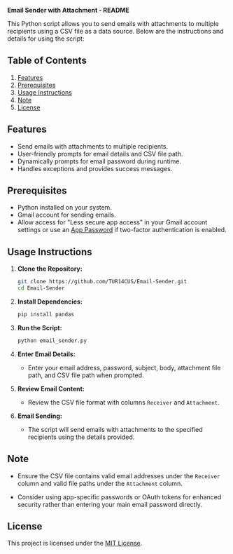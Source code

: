 **Email Sender with Attachment - README**

This Python script allows you to send emails with attachments to multiple recipients using a CSV file as a data source. Below are the instructions and details for using the script:

## Table of Contents
1. [Features](#features)
2. [Prerequisites](#prerequisites)
3. [Usage Instructions](#usage-instructions)
4. [Note](#note)
5. [License](#license)

## Features
- Send emails with attachments to multiple recipients.
- User-friendly prompts for email details and CSV file path.
- Dynamically prompts for email password during runtime.
- Handles exceptions and provides success messages.

## Prerequisites
- Python installed on your system.
- Gmail account for sending emails.
- Allow access for "Less secure app access" in your Gmail account settings or use an [App Password](https://support.google.com/accounts/answer/185833?hl=en) if two-factor authentication is enabled.

## Usage Instructions

1. **Clone the Repository:**
   ```bash
   git clone https://github.com/TUR14CUS/Email-Sender.git
   cd Email-Sender
   ```

2. **Install Dependencies:**
   ```bash
   pip install pandas
   ```

3. **Run the Script:**
   ```bash
   python email_sender.py
   ```

4. **Enter Email Details:**
   - Enter your email address, password, subject, body, attachment file path, and CSV file path when prompted.

5. **Review Email Content:**
   - Review the CSV file format with columns `Receiver` and `Attachment`.

6. **Email Sending:**
   - The script will send emails with attachments to the specified recipients using the details provided.

## Note
- Ensure the CSV file contains valid email addresses under the `Receiver` column and valid file paths under the `Attachment` column.

- Consider using app-specific passwords or OAuth tokens for enhanced security rather than entering your main email password directly.

## License
This project is licensed under the [MIT License](LICENSE).
